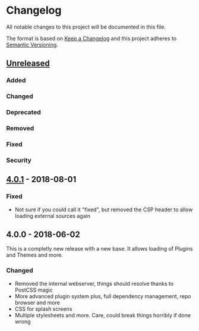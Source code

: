 # Changelog
All notable changes to this project will be documented in this file.

The format is based on [Keep a Changelog](http://keepachangelog.com/en/1.0.0/)
and this project adheres to [Semantic Versioning](http://semver.org/spec/v2.0.0.html).

## [Unreleased]
### Added
### Changed
### Deprecated
### Removed
### Fixed
### Security

## [4.0.1] - 2018-08-01

### Fixed
- Not sure if you could call it "fixed", but removed the CSP header to allow loading external sources again

## 4.0.0 - 2018-06-02
This is a completly new release with a new base.
It allows loading of Plugins and Themes and more.

### Changed
- Removed the internal webserver, things should resolve thanks to PostCSS magic
- More advanced plugin system plus, full dependency management, repo browser and more
- CSS for splash screens
- Multiple stylesheets and more. Care, could break things horribly if done wrong

[Unreleased]: https://github.com/DiscordInjections/compare/v4.0.1...HEAD
[4.0.1]: https://github.com/DiscordInjections/compare/v4.0.1...v4.0.0
